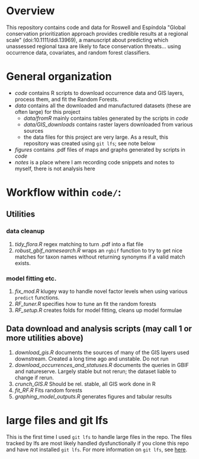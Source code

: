 # Overview
This repository contains code and data for Roswell and Espíndola "Global 
conservation prioritization approach provides credible results at a regional 
scale" (doi:10.1111/ddi.13969), a manuscript about predicting which unassessed regional taxa are likely to face
conservation threats... using occurrence data, covariates, and random forest 
classifiers.

# General organization

- *code* contains R scripts to download occurrence data and GIS layers, process 
them, and fit the Random Forests. 
- *data* contains all the downloaded and manufactured datasets (these are often 
large) for this project
    - *data/fromR* mainly contains tables generated by the scripts in *code*
    - *data/GIS_downloads* contains raster layers downloaded from various 
    sources
    - the data files for this project are very large. As a result, this 
    repository was created using `git lfs`; see note below
- *figures* contains .pdf files of maps and graphs generated by scripts in 
*code*
- *notes* is a place where I am recording code snippets and notes to myself, 
there is not analysis here

# Workflow within `code/`: 

## Utilities
### data cleanup
1. *tidy_flora.R* regex matching to turn .pdf into a flat file
1. *robust_gbif_namesearch.R* wraps an `rgbif` function to try to get nice 
matches for taxon names without returning synonyms if a valid match exists.
### model fitting etc. 
1. *fix_mod.R* klugey way to handle novel factor levels when using various 
`predict` functions.
1. *RF_tuner.R* specifies how to tune an fit the random forests
1. *RF_setup.R* creates folds for model fitting, cleans up model formulae

## Data download and analysis scripts (may call 1 or more utilities above)
1. *download_gis.R* documents the sources of many of the GIS layers used 
downstream. Created a long time ago and unstable. Do not run
1. *download_occurrences_and_statuses.R* documents the queries in GBIF and 
natureserve. Largely stable but not rerun; the dataset liable to change if 
rerun. 
1. *crunch_GIS.R* Should be rel. stable, all GIS work done in R
1. *fit_RF.R* Fits random forests
1. *graphing_model_outputs.R* generates figures and tabular results


# large files and git lfs
This is the first time I used `git lfs` to handle large files in the repo. 
The files tracked by lfs are most likely handled dysfunctionally if you clone this 
repo and have not installed `git lfs`. For more information on `git lfs`, see
[here](https://git-lfs.github.com/). 


